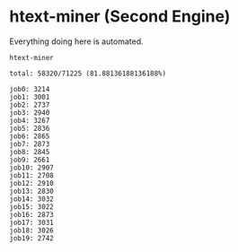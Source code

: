 # htext-miner (Second Engine)

Everything doing here is automated.

```
htext-miner

total: 58320/71225 (81.88136188136188%)

job0: 3214
job1: 3001
job2: 2737
job3: 2940
job4: 3267
job5: 2836
job6: 2865
job7: 2873
job8: 2845
job9: 2661
job10: 2907
job11: 2708
job12: 2910
job13: 2830
job14: 3032
job15: 3022
job16: 2873
job17: 3031
job18: 3026
job19: 2742
```
